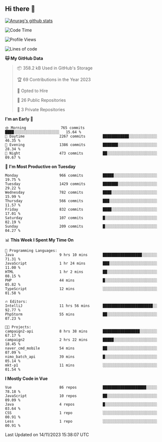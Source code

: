 ## Hi there 👋

[![Anurag's github stats](https://github-readme-stats.vercel.app/api?username=Songwonseok)](https://github.com/anuraghazra/github-readme-stats)



<!--START_SECTION:waka-->
![Code Time](http://img.shields.io/badge/Code%20Time-2%2C540%20hrs%2023%20mins-blue)

![Profile Views](http://img.shields.io/badge/Profile%20Views-0-blue)

![Lines of code](https://img.shields.io/badge/From%20Hello%20World%20I%27ve%20Written-34.8%20million%20lines%20of%20code-blue)

**🐱 My GitHub Data** 

> 📦 358.2 kB Used in GitHub's Storage 
 > 
> 🏆 69 Contributions in the Year 2023
 > 
> 💼 Opted to Hire
 > 
> 📜 26 Public Repositories 
 > 
> 🔑 3 Private Repositories 
 > 
**I'm an Early 🐤** 

```text
🌞 Morning                765 commits         ████░░░░░░░░░░░░░░░░░░░░░   15.64 % 
🌆 Daytime                2267 commits        ████████████░░░░░░░░░░░░░   46.35 % 
🌃 Evening                1386 commits        ███████░░░░░░░░░░░░░░░░░░   28.34 % 
🌙 Night                  473 commits         ██░░░░░░░░░░░░░░░░░░░░░░░   09.67 % 
```
📅 **I'm Most Productive on Tuesday** 

```text
Monday                   966 commits         █████░░░░░░░░░░░░░░░░░░░░   19.75 % 
Tuesday                  1429 commits        ███████░░░░░░░░░░░░░░░░░░   29.22 % 
Wednesday                782 commits         ████░░░░░░░░░░░░░░░░░░░░░   15.99 % 
Thursday                 566 commits         ███░░░░░░░░░░░░░░░░░░░░░░   11.57 % 
Friday                   832 commits         ████░░░░░░░░░░░░░░░░░░░░░   17.01 % 
Saturday                 107 commits         █░░░░░░░░░░░░░░░░░░░░░░░░   02.19 % 
Sunday                   209 commits         █░░░░░░░░░░░░░░░░░░░░░░░░   04.27 % 
```


📊 **This Week I Spent My Time On** 

```text
💬 Programming Languages: 
Java                     9 hrs 10 mins       ██████████████████░░░░░░░   71.31 % 
JavaScript               1 hr 24 mins        ███░░░░░░░░░░░░░░░░░░░░░░   11.00 % 
HTML                     1 hr 2 mins         ██░░░░░░░░░░░░░░░░░░░░░░░   08.15 % 
PHP                      44 mins             █░░░░░░░░░░░░░░░░░░░░░░░░   05.82 % 
TypeScript               12 mins             ░░░░░░░░░░░░░░░░░░░░░░░░░   01.58 % 

🔥 Editors: 
IntelliJ                 11 hrs 56 mins      ███████████████████████░░   92.77 % 
PhpStorm                 55 mins             ██░░░░░░░░░░░░░░░░░░░░░░░   07.23 % 

🐱‍💻 Projects: 
campaign2-api            8 hrs 38 mins       █████████████████░░░░░░░░   67.17 % 
campaign2                2 hrs 22 mins       █████░░░░░░░░░░░░░░░░░░░░   18.45 % 
naver_cmd_mobile         54 mins             ██░░░░░░░░░░░░░░░░░░░░░░░   07.09 % 
nimo_batch_api           39 mins             █░░░░░░░░░░░░░░░░░░░░░░░░   05.14 % 
mkt-p1                   11 mins             ░░░░░░░░░░░░░░░░░░░░░░░░░   01.54 % 
```

**I Mostly Code in Vue** 

```text
Vue                      86 repos            ████████████████████░░░░░   78.18 % 
JavaScript               10 repos            ██░░░░░░░░░░░░░░░░░░░░░░░   09.09 % 
Java                     4 repos             █░░░░░░░░░░░░░░░░░░░░░░░░   03.64 % 
CSS                      1 repo              ░░░░░░░░░░░░░░░░░░░░░░░░░   00.91 % 
Less                     1 repo              ░░░░░░░░░░░░░░░░░░░░░░░░░   00.91 % 
```




 Last Updated on 14/11/2023 15:38:07 UTC
<!--END_SECTION:waka-->
